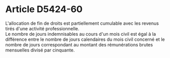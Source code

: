 # Article D5424-60

  
L'allocation de fin de droits est partiellement cumulable avec les revenus tirés d'une activité professionnelle.   
Le nombre de jours indemnisables au cours d'un mois civil est égal à la différence entre le nombre de jours calendaires du mois civil concerné et le nombre de jours correspondant au montant des rémunérations brutes mensuelles divisé par cinquante.